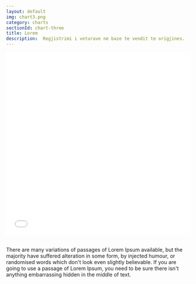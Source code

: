 ```yaml
---
layout: default
img: chart3.png
category: charts
sectionId: chart-three
title: Lorem 
description:  Regjistrimi i veturave ne baze te vendit te origjines. 
---
```


<div> 
<iframe class="highcharts-iframe" src="//cloud.highcharts.com/embed/izuqud" style="border: 0; width: 100%; height: 500px"></iframe>&nbsp;</iframe></div>	
<p class="lead">There are many variations of passages of Lorem Ipsum available, but the majority have suffered alteration in some form, by injected humour, or randomised words which don't look even slightly believable. If you are going to use a passage of Lorem Ipsum, you need to be sure there isn't anything embarrassing hidden in the middle of text. </p>